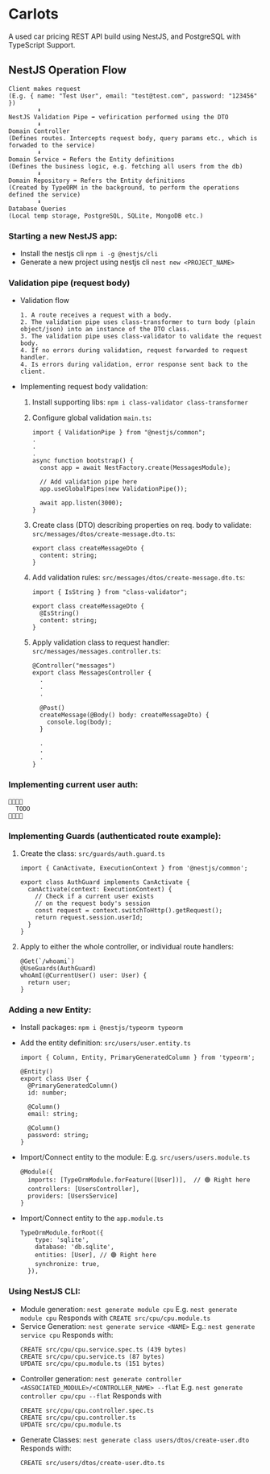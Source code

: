 # Carlots

A used car pricing REST API build using NestJS, and PostgreSQL with TypeScript Support.

## NestJS Operation Flow

```
Client makes request
(E.g. { name: "Test User", email: "test@test.com", password: "123456" })
        ⬇️
NestJS Validation Pipe ➡️ vefirication performed using the DTO
        ⬇️
Domain Controller
(Defines routes. Intercepts request body, query params etc., which is forwaded to the service)
        ⬇️
Domain Service ➡️ Refers the Entity definitions
(Defines the business logic, e.g. fetching all users from the db)
        ⬇️
Domain Repository ➡️ Refers the Entity definitions
(Created by TypeORM in the background, to perform the operations defined the service)
        ⬇️
Database Queries
(Local temp storage, PostgreSQL, SQLite, MongoDB etc.)
```

### Starting a new NestJS app:

- Install the nestjs cli
  `npm i -g @nestjs/cli`
- Generate a new project using nestjs cli
  `nest new <PROJECT_NAME>`

### Validation pipe (request body)

- Validation flow

  ```
  1. A route receives a request with a body.
  2. The validation pipe uses class-transformer to turn body (plain object/json) into an instance of the DTO class.
  3. The validation pipe uses class-validator to validate the request body.
  4. If no errors during validation, request forwarded to request handler.
  4. Is errors during validation, error response sent back to the client.
  ```

- Implementing request body validation:

  1.  Install supporting libs:
      `npm i class-validator class-transformer`
  2.  Configure global validation
      `main.ts`<b>:</b>

      ```
      import { ValidationPipe } from "@nestjs/common";
      .
      .
      .
      async function bootstrap() {
        const app = await NestFactory.create(MessagesModule);

        // Add validation pipe here
        app.useGlobalPipes(new ValidationPipe());

        await app.listen(3000);
      }
      ```

  3.  Create class (DTO) describing properties on req. body to validate:
      `src/messages/dtos/create-message.dto.ts`:

      ```
      export class createMessageDto {
        content: string;
      }

      ```

  4.  Add validation rules:
      `src/messages/dtos/create-message.dto.ts`:

      ```
      import { IsString } from "class-validator";

      export class createMessageDto {
        @IsString()
        content: string;
      }

      ```

  5.  Apply validation class to request handler:
      `src/messages/messages.controller.ts`:

      ```
      @Controller("messages")
      export class MessagesController {
        .
        .
        .

        @Post()
        createMessage(@Body() body: createMessageDto) {
          console.log(body);
        }

        .
        .
        .
      }
      ```

### Implementing current user auth:

```
🚫🚫🚫🚫
  TODO
🚫🚫🚫🚫
```

### Implementing Guards (authenticated route example):

1. Create the class: `src/guards/auth.guard.ts`

   ```
   import { CanActivate, ExecutionContext } from '@nestjs/common';

   export class AuthGuard implements CanActivate {
     canActivate(context: ExecutionContext) {
       // Check if a current user exists
       // on the request body's session
       const request = context.switchToHttp().getRequest();
       return request.session.userId;
     }
   }
   ```

2. Apply to either the whole controller, or individual route handlers:
   ```
   @Get(`/whoami`)
   @UseGuards(AuthGuard)
   whoAmI(@CurrentUser() user: User) {
     return user;
   }
   ```

### Adding a new Entity:

- Install packages: `npm i @nestjs/typeorm typeorm`
- Add the entity definition: `src/users/user.entity.ts`

  ```
  import { Column, Entity, PrimaryGeneratedColumn } from 'typeorm';

  @Entity()
  export class User {
    @PrimaryGeneratedColumn()
    id: number;

    @Column()
    email: string;

    @Column()
    password: string;
  }
  ```

- Import/Connect entity to the module:
  E.g. `src/users/users.module.ts`
  ```
  @Module({
    imports: [TypeOrmModule.forFeature([User])],  // 🟢 Right here
    controllers: [UsersController],
    providers: [UsersService]
  }
  ```
- Import/Connect entity to the `app.module.ts`
  ```
  TypeOrmModule.forRoot({
      type: 'sqlite',
      database: 'db.sqlite',
      entities: [User], // 🟢 Right here
      synchronize: true,
    }),
  ```

### Using NestJS CLI:

- Module generation:
  `nest generate module cpu`
  E.g. `nest generate module cpu`
  Responds with
  `CREATE src/cpu/cpu.module.ts`
- Service Generation:
  `nest generate service <NAME>`
  E.g.: `nest generate service cpu`
  Responds with:
  ```
  CREATE src/cpu/cpu.service.spec.ts (439 bytes)
  CREATE src/cpu/cpu.service.ts (87 bytes)
  UPDATE src/cpu/cpu.module.ts (151 bytes)
  ```
- Controller generation:
  `nest generate controller <ASSOCIATED_MODULE>/<CONTROLLER_NAME> --flat`
  E.g. `nest generate controller cpu/cpu --flat`
  Responds with
  ```
  CREATE src/cpu/cpu.controller.spec.ts
  CREATE src/cpu/cpu.controller.ts
  UPDATE src/cpu/cpu.module.ts
  ```
- Generate Classes:
  `nest generate class users/dtos/create-user.dto`
  Responds with:
  ```
  CREATE src/users/dtos/create-user.dto.ts
  ```
